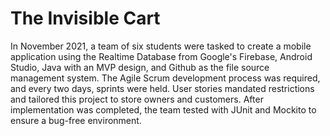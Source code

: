 # The Invisible Cart

In November 2021, a team of six students were tasked to create a mobile application using
the Realtime Database from Google's Firebase, Android Studio, Java with an MVP design, and
Github as the file source management system. The Agile Scrum development process was required,
and every two days, sprints were held. User stories mandated restrictions and tailored
this project to store owners and customers. After implementation was completed, the team
tested with JUnit and Mockito to ensure a bug-free environment.
